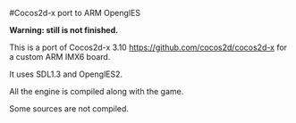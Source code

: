 

#Cocos2d-x port to ARM OpenglES


**Warning: still is not finished.**

This is a port of Cocos2d-x 3.10 https://github.com/cocos2d/cocos2d-x for a custom ARM IMX6 board.

It uses SDL1.3 and OpenglES2.

All the engine is compiled along with the game.

Some sources are not compiled.



